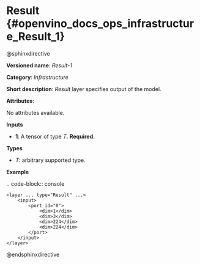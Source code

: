 # Result {#openvino_docs_ops_infrastructure_Result_1}

@sphinxdirective

**Versioned name**: *Result-1*

**Category**: *Infrastructure*

**Short description**: *Result* layer specifies output of the model.

**Attributes**:

No attributes available.

**Inputs**

* **1**: A tensor of type *T*. **Required.**

**Types**

* *T*: arbitrary supported type.

**Example**

.. code-block:: console

    <layer ... type="Result" ...>
        <input>
            <port id="0">
                <dim>1</dim>
                <dim>3</dim>
                <dim>224</dim>
                <dim>224</dim>
            </port>
        </input>
    </layer>


@endsphinxdirective

